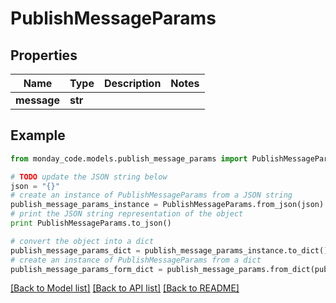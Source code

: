 # PublishMessageParams


## Properties

Name | Type | Description | Notes
------------ | ------------- | ------------- | -------------
**message** | **str** |  | 

## Example

```python
from monday_code.models.publish_message_params import PublishMessageParams

# TODO update the JSON string below
json = "{}"
# create an instance of PublishMessageParams from a JSON string
publish_message_params_instance = PublishMessageParams.from_json(json)
# print the JSON string representation of the object
print PublishMessageParams.to_json()

# convert the object into a dict
publish_message_params_dict = publish_message_params_instance.to_dict()
# create an instance of PublishMessageParams from a dict
publish_message_params_form_dict = publish_message_params.from_dict(publish_message_params_dict)
```
[[Back to Model list]](../README.md#documentation-for-models) [[Back to API list]](../README.md#documentation-for-api-endpoints) [[Back to README]](../README.md)


